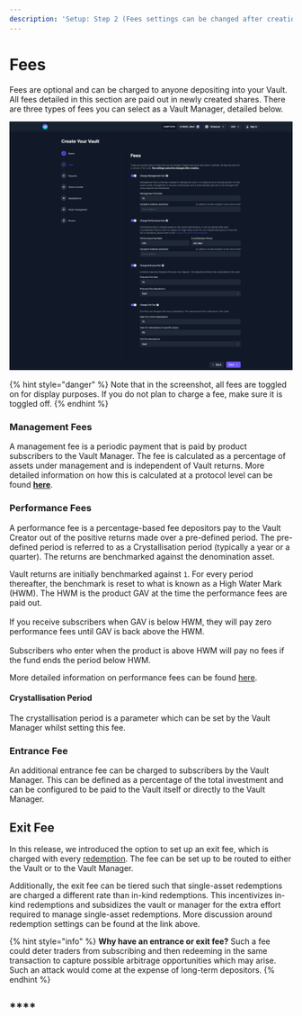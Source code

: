 ```yaml
---
description: 'Setup: Step 2 (Fees settings can be changed after creation)'
---
```


# Fees

Fees are optional and can be charged to anyone depositing into your Vault. All fees detailed in this section are paid out in newly created shares. There are three types of fees you can select as a Vault Manager, detailed below.&#x20;

![](<../../.gitbook/assets/fees (1).png>)

{% hint style="danger" %}
Note that in the screenshot, all fees are toggled on for display purposes. If you do not plan to charge a fee, make sure it is toggled off.
{% endhint %}

### Management Fees

A management fee is a periodic payment that is paid by product subscribers to the Vault Manager. The fee is calculated as a percentage of assets under management and is independent of Vault returns. More detailed information on how this is calculated at a protocol level can be found [**here**](https://specs-v3.enzyme.finance/fee-formulas/management-fee).

### Performance Fees

A performance fee is a percentage-based fee depositors pay to the Vault Creator out of the positive returns made over a pre-defined period. The pre-defined period is referred to as a Crystallisation period (typically a year or a quarter). The returns are benchmarked against the denomination asset.&#x20;

Vault returns are initially benchmarked against `1`. For every period thereafter, the benchmark is reset to what is known as a High Water Mark (HWM). The HWM is the product GAV at the time the performance fees are paid out.\
&#x20;\
If you receive subscribers when GAV is below HWM, they will pay zero performance fees until GAV is back above the HWM. \
\
Subscribers who enter when the product is above HWM  will pay no fees if the fund ends the period below HWM.

More detailed information on performance fees can be found [here](https://app.gitbook.com/@avantgarde-finance/s/enzyme-protocol-v2-general-spec/fee-formulas/performance-fee).

#### Crystallisation Period

The crystallisation period is a parameter which can be set by the Vault Manager whilst setting this fee.&#x20;

### Entrance Fee

An additional entrance fee can be charged to subscribers by the Vault Manager. This can be defined as a percentage of the total investment and can be configured to be paid to the Vault itself or directly to the Vault Manager.

## Exit Fee

In this release, we introduced the option to set up an exit fee, which is charged with every [redemption](redemptions.md). The fee can be set up to be routed to either the Vault or to the Vault Manager.

Additionally, the exit fee can be tiered such that single-asset redemptions are charged a different rate than in-kind redemptions. This incentivizes in-kind redemptions and subsidizes the vault or manager for the extra effort required to manage single-asset redemptions. More discussion around redemption settings can be found at the link above.

{% hint style="info" %}
**Why have an entrance or exit fee?** Such a fee could deter traders from subscribing and then redeeming in the same transaction to capture possible arbitrage opportunities which may arise. Such an attack would come at the expense of long-term depositors.&#x20;
{% endhint %}

## ****
